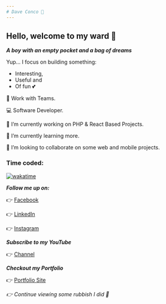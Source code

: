 ```yaml
---
# Dave Conco 💫
---
```

## Hello, welcome to my ward 👋
___A boy with an empty pocket and a bag of dreams___

Yup... I focus on building something:
- Interesting,
- Useful and 
- Of fun 💕

👫 Work with Teams.

💻 Software Developer.

🎯 I’m currently working on PHP & React Based Projects.

🌱 I’m currently learning more.

👯 I’m looking to collaborate on some web and mobile projects.


### Time coded:

[![wakatime](https://wakatime.com/badge/user/0517f493-dfd0-4a97-8bab-04314ad333e1.svg)](https://wakatime.com/@0517f493-dfd0-4a97-8bab-04314ad333e1)

***Follow me up on:***

👉 [Facebook](https://facebook.com/dc.conco)

👉 [LinkedIn](https://linkedin.com/in/daveconco)

👉 [Instagram](https://instagram.com/conco_dave)

***Subscribe to my YouTube***

👉 [Channel](https://youtube.com/@daveconco)

***Checkout my Portfolio***

👉 [Portfolio Site](https://dconco.github.io)

_👉 Continue viewing some rubbish I did 🤣_
